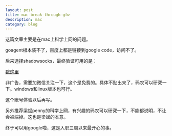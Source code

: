 ```yaml
---
layout: post
title: mac-break-through-gfw
description: mac
category: blog
---
```


这篇文章主要是在mac上科学上网的问题。

goagent根本装不了，百度上都是链接到google code，访问不了。

后来选择shadowsocks，最终验证可用的是：

<a href="http://www.weeiy.com/shadowsocks-free-vpn.html">戳这里</a>

非广告，需要加微信关注一下，这个是免费的。具体不贴出来了，码农可以研究一下。windows和linux版本也可行。

这个账号体验以后再写。

另外推荐梁斌penny的科学上网，有兴趣的码农可以研究一下，不能都说明，不让会被端掉。这也是梁斌的本意。

终于可以用google啦，这是入职三周以来最开心的事。

